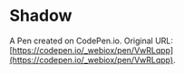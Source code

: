 # Shadow

A Pen created on CodePen.io. Original URL: [https://codepen.io/_webiox/pen/VwRLqpp](https://codepen.io/_webiox/pen/VwRLqpp).

